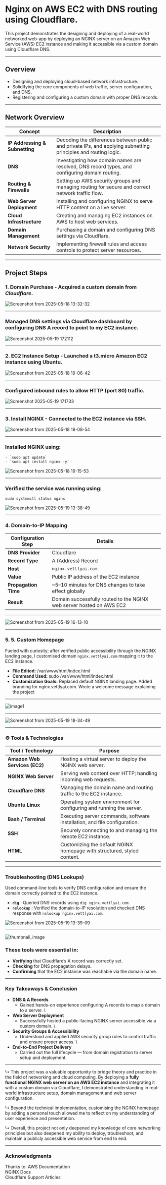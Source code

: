 # Nginx on AWS EC2 with DNS routing using Cloudflare.


This project demonstrates the designing and deploying of a real-world networked web-app by deploying an NGINX server on an Amazon Web Service (AWS) EC2 instance and making it accessible via a custom domain using Cloudflare DNS.

---

## Overview

  - Designing and deploying cloud-based network infrastructure.
  - Solidifying the core components of web traffic, server configuration, and DNS.
  - Registering and configuring a custom domain with proper DNS records.

---

## Network Overview

| Concept                        | Description                                                                                                         |
| ------------------------------ | ------------------------------------------------------------------------------------------------------------------- |
| **IP Addressing & Subnetting** | Decoding the differences between public and private IPs, and applying subnetting principles and routing logic.       |
| **DNS**                        | Investigating how domain names are resolved, DNS record types, and configuring domain routing.                           |
| **Routing & Firewalls**        | Setting up AWS security groups and managing routing for secure and correct network traffic flow.                    |
| **Web Server Deployment**      | Installing and configuring NGINX to serve HTTP content on a live server.                                            |
| **Cloud Infrastructure**       | Creating and managing EC2 instances on AWS to host web services.                                                    |
| **Domain Management**          | Purchasing a domain and configuring DNS settings via Cloudflare.                                                    |
| **Network Security**           | Implementing firewall rules and access controls to protect server resources.                                        |


---

## Project Steps

### 1. Domain Purchase - Acquired a custom domain from *Cloudflare*.

![Screenshot from 2025-05-18 13-32-32](https://github.com/user-attachments/assets/33f89ccf-adca-4d0d-b751-66b908c1617a)

---

### Managed DNS settings via Cloudflare dashboard by configuring **DNS A record** to point to my EC2 instance.

![Screenshot 2025-05-19 172112](https://github.com/user-attachments/assets/3231f1ca-bd0b-42f3-a323-2dc4ad527152)

---

### 2. EC2 Instance Setup - Launched a **t3.micro** Amazon EC2 instance using **Ubuntu**.


![Screenshot from 2025-05-18 19-06-42](https://github.com/user-attachments/assets/86753b89-5aff-4bb9-9e8a-3b9bd97eb9c8)

  ---

### Configured inbound rules to allow **HTTP (port 80)** traffic.

![Screenshot 2025-05-19 171733](https://github.com/user-attachments/assets/659563e9-87ba-4e27-a447-0befc4915ac7)

---

### 3. Install NGINX - Connected to the EC2 instance via SSH.

![Screenshot from 2025-05-18 19-08-54](https://github.com/user-attachments/assets/68097f4b-48a0-4327-8ec5-45223023a209)

---

### Installed NGINX using:
  
    - `sudo apt update`
    - `sudo apt install nginx -y`
  

  ![Screenshot from 2025-05-18 19-15-53](https://github.com/user-attachments/assets/521e7ec5-e32b-482c-b27e-c8f906404c64)

---

### Verified the service was running using:

`sudo systemctl status nginx`


![Screenshot from 2025-05-19 13-38-49](https://github.com/user-attachments/assets/e8e54e69-d47e-48f9-9403-d6b63526d652)


---

### 4. Domain-to-IP Mapping

| Configuration Step   | Details                                                              |
| -------------------- | -------------------------------------------------------------------- |
| **DNS Provider**     | Cloudflare                                                           |
| **Record Type**      | A (Address) Record                                                   |
| **Host**             | `nginx.vettlyai.com`                                                 |
| **Value**            | Public IP address of the EC2 instance                                |
| **Propagation Time** | \~5–10 minutes for DNS changes to take effect globally               |
| **Result**           | Domain successfully routed to the NGINX web server hosted on AWS EC2 |

---

![Screenshot from 2025-05-19 16-13-10](https://github.com/user-attachments/assets/f0291dfc-2aa1-4cbc-a484-7ec4ba6a7662)


---

### 5. 5. Custom Homepage 

Fueled with curiosity; after verified public accessibility through the NGINX landing page, I customised domain `nginx.vettlyai.com` mapping it to the EC2 instance. 

  - **File Edited:** /var/www/html/index.html
  - **Command Used:** sudo /var/www/html/index.html
  - **Customization Goals:** Replaced default NGINX landing page. Added branding for nginx.vettlyai.com. Wrote a welcome message explaining the project

---

![image1](https://github.com/user-attachments/assets/fa8da1d6-d224-4e26-a973-2958c09da8d1)

---

![Screenshot from 2025-05-19 18-34-49](https://github.com/user-attachments/assets/e552d8d7-38f8-4b56-9a9b-4db5a003ceb5)


---

### ⚙️ Tools & Technologies

| Tool / Technology             | Purpose                                                                   |
| ----------------------------- | ------------------------------------------------------------------------- |
| **Amazon Web Services (EC2)** | Hosting a virtual server to deploy the NGINX web server.                  |
| **NGINX Web Server**          | Serving web content over HTTP; handling incoming web requests.            |
| **Cloudflare DNS**            | Managing the domain name and routing traffic to the EC2 instance.         |
| **Ubuntu Linux**              | Operating system environment for configuring and running the server.      |
| **Bash / Terminal**           | Executing server commands, software installation, and file configuration. |
| **SSH**                       | Securely connecting to and managing the remote EC2 instance.              |
| **HTML**                      | Customizing the default NGINX homepage with structured, styled content.   |


---

### Troubleshooting (DNS Lookups)

Used command-line tools to verify DNS configuration and ensure the domain correctly pointed to the EC2 instance.

 -  **`dig`** : Queried DNS records using `dig nginx.vettlyai.com`.
 -  **`nslookup`** : Verified the domain-to-IP resolution and checked DNS response with `nslookup nginx.vettlyai.com`.            


![Screenshot from 2025-05-19 13-39-09](https://github.com/user-attachments/assets/458e80aa-4540-4131-925a-29f58f89f84d)

---

![thumbnail_image](https://github.com/user-attachments/assets/083c62bf-6b2b-4a26-b1c3-f300b1ad7d3e)


### These tools were essential in:

  - **Verifying** that Cloudflare’s A record was correctly set.
  - **Checking** for DNS propagation delays.
  - **Confirming** that the EC2 instance was reachable via the domain name.

---

### Key Takeaways & Conclusion

  - **DNS & A Records**
      - Gained hands-on experience configuring A records to map a domain to a server. \
  - **Web Server Deployment**
      - Successfully hosted a public-facing NGINX server accessible via a custom domain. \
  - **Security Groups & Accessibility**
      - Understood and applied AWS security group rules to control traffic and ensure proper access. \
  - **End-to-End Project Delivery**
      - Carried out the full lifecycle — from domain registration to server setup and deployment.    

---

↳ This project was a valuable opportunity to bridge theory and practice in the field of networking and cloud computing. By deploying a **fully functional NGINX web server on an AWS EC2 instance** and integrating it with a custom domain via Cloudflare, I demonstrated understanding in real-world infrastructure setup, domain management and web server configuration. 

↳ Beyond the technical implementation, customising the NGINX homepage by adding a personal touch allowed me to reflect on my understanding of user experience and presentation. 

↳ Overall, this project not only deepened my knowledge of core networking principles but also deepened my ability to deploy, troubleshoot, and maintain a publicly accessible web service from end to end.

---

### Acknowledgments

Thanks to:
AWS Documentation \
NGINX Docs \
Cloudflare Support Articles


